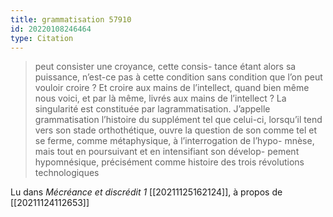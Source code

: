 ```yaml
---
title: grammatisation 57910
id: 20220108246464
type: Citation
---
```


> peut consister une croyance, cette consis- tance étant alors sa puissance, n’est-ce pas à cette condition sans condition que l’on peut vouloir croire ? Et croire aux mains de l’intellect, quand bien même nous voici, et par là même, livrés aux mains de l’intellect ? La singularité est constituée par lagrammatisation. J’appelle grammatisation l’histoire du supplément tel que celui-ci, lorsqu’il tend vers son stade orthothétique, ouvre la question de son comme tel et se ferme, comme métaphysique, à l’interrogation de l’hypo- mnèse, mais tout en poursuivant et en intensifiant son dévelop- pement hypomnésique, précisément comme histoire des trois révolutions technologiques

Lu dans *Mécréance et discrédit 1* [[20211125162124]], à propos de [[20211124112653]]